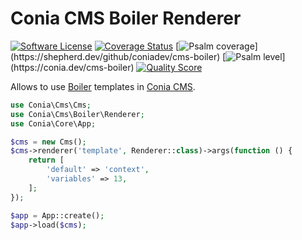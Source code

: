 Conia CMS Boiler Renderer
=========================

[![Software License](https://img.shields.io/badge/license-MIT-brightgreen.svg)](LICENSE.md)
[![Coverage Status](https://img.shields.io/scrutinizer/coverage/g/coniadev/cms-boiler.svg)](https://scrutinizer-ci.com/g/coniadev/cms-boiler/code-structure)
[![Psalm coverage](https://shepherd.dev/github/coniadev/cms-boiler/coverage.svg?)](https://shepherd.dev/github/coniadev/cms-boiler)
[![Psalm level](https://shepherd.dev/github/coniadev/cms-boiler/level.svg?)](https://conia.dev/cms-boiler)
[![Quality Score](https://img.shields.io/scrutinizer/g/coniadev/cms-boiler.svg)](https://scrutinizer-ci.com/g/coniadev/cms-boiler)

Allows to use [Boiler](https://conia.dev/boiler) templates in [Conia CMS](https://conia.dev/cms).

```php
use Conia\Cms\Cms;
use Conia\Cms\Boiler\Renderer;
use Conia\Core\App;

$cms = new Cms();
$cms->renderer('template', Renderer::class)->args(function () {
    return [
        'default' => 'context',
        'variables' => 13,
    ];
});

$app = App::create();
$app->load($cms);
```
